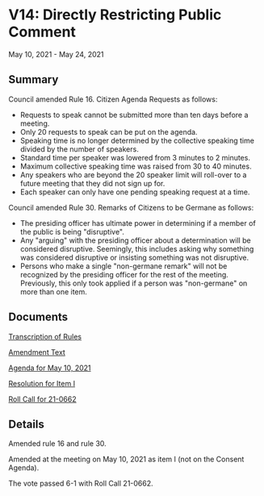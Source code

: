 # V14: Directly Restricting Public Comment

May 10, 2021 - May 24, 2021 

## Summary

Council amended Rule 16. Citizen Agenda Requests as follows:

- Requests to speak cannot be submitted more than ten days before a meeting.
- Only 20 requests to speak can be put on the agenda.
- Speaking time is no longer determined by the collective speaking time divided by the number of speakers.
- Standard time per speaker was lowered from 3 minutes to 2 minutes.
- Maximum collective speaking time was raised from 30 to 40 minutes.
- Any speakers who are beyond the 20 speaker limit will roll-over to a future meeting that they did not sign up for.
- Each speaker can only have one pending speaking request at a time. 

Council amended Rule 30. Remarks of Citizens to be Germane as follows:

- The presiding officer has ultimate power in determining if a member of the public is being "disruptive".
- Any "arguing" with the presiding officer about a determination will be considered disruptive. Seemingly, this includes asking why something was considered disruptive or insisting something was not disruptive.
- Persons who make a single "non-germane remark" will not be recognized by the presiding officer for the rest of the meeting. Previously, this only took applied if a person was "non-germane" on more than one item. 
    
## Documents

[Transcription of Rules](#/view/rules-archive~2021_05_10~transcription)

[Amendment Text](#/view/rules-archive~2021_05_10~amendment)

[Agenda for May 10, 2021](assets/rules-archive/2021_05_10/agenda.pdf)

[Resolution for Item I](assets/rules-archive/2021_05_10/resolution.pdf)

[Roll Call for 21-0662](assets/rules-archive/2021_05_10/roll_call.pdf)

## Details

Amended rule 16 and rule 30.

Amended at the meeting on May 10, 2021 as item I (not on the Consent Agenda).

The vote passed 6-1 with Roll Call 21-0662.
